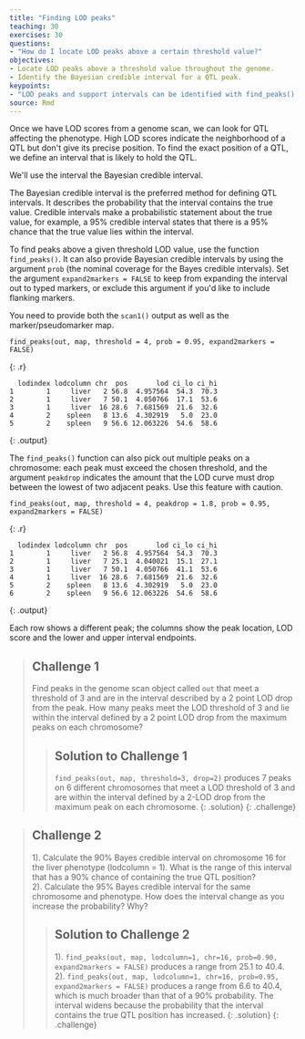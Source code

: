 ```yaml
---
title: "Finding LOD peaks"
teaching: 30
exercises: 30
questions:
- "How do I locate LOD peaks above a certain threshold value?"
objectives:
- Locate LOD peaks above a threshold value throughout the genome.
- Identify the Bayesian credible interval for a QTL peak.
keypoints:
- "LOD peaks and support intervals can be identified with find_peaks()."
source: Rmd
---
```






Once we have LOD scores from a genome scan, we can look for QTL affecting the phenotype. High LOD scores indicate the neighborhood of a QTL but don't give its precise position. To find the exact position of a QTL, we define an interval that is likely to hold the QTL.

We'll use the interval the Bayesian credible interval.

The Bayesian credible interval is the preferred method for defining QTL intervals. It describes the probability that the interval contains the true value. Credible intervals make a probabilistic statement about the true value, for example, a 95% credible interval states that there is a 95% chance that the true value lies within the interval.

To find peaks above a given threshold LOD value, use the function `find_peaks()`. It can also provide Bayesian credible intervals by using the argument `prob` (the nominal coverage for the Bayes credible intervals). Set the argument `expand2markers = FALSE` to keep from expanding the interval out to typed markers, or exclude this argument if you'd like to include flanking markers.

You need to provide both the `scan1()` output as well as the marker/pseudomarker map.


~~~
find_peaks(out, map, threshold = 4, prob = 0.95, expand2markers = FALSE)
~~~
{: .r}



~~~
  lodindex lodcolumn chr  pos       lod ci_lo ci_hi
1        1     liver   2 56.8  4.957564  54.3  70.3
2        1     liver   7 50.1  4.050766  17.1  53.6
3        1     liver  16 28.6  7.681569  21.6  32.6
4        2    spleen   8 13.6  4.302919   5.0  23.0
5        2    spleen   9 56.6 12.063226  54.6  58.6
~~~
{: .output}

The `find_peaks()` function can also pick out multiple peaks on a chromosome: each peak must exceed the chosen threshold, and the argument `peakdrop` indicates the amount that the LOD curve must drop between the lowest of two adjacent peaks.  Use this feature with caution.


~~~
find_peaks(out, map, threshold = 4, peakdrop = 1.8, prob = 0.95, expand2markers = FALSE)
~~~
{: .r}



~~~
  lodindex lodcolumn chr  pos       lod ci_lo ci_hi
1        1     liver   2 56.8  4.957564  54.3  70.3
2        1     liver   7 25.1  4.040021  15.1  27.1
3        1     liver   7 50.1  4.050766  41.1  53.6
4        1     liver  16 28.6  7.681569  21.6  32.6
5        2    spleen   8 13.6  4.302919   5.0  23.0
6        2    spleen   9 56.6 12.063226  54.6  58.6
~~~
{: .output}

Each row shows a different peak; the columns show the peak location, LOD score and the lower and upper interval endpoints.


> ## Challenge 1
> Find peaks in the genome scan object called `out` that meet a threshold of 3 and are in the interval described by a 2 point LOD drop from the peak. How many peaks meet the LOD threshold of 3 and lie within the interval defined by a 2 point LOD drop from the maximum peaks on each chromosome?
>
> > ## Solution to Challenge 1
> > `find_peaks(out, map, threshold=3, drop=2)` produces 7 peaks on 6 different chromosomes that meet a LOD threshold of 3 and are within the interval defined by a 2-LOD drop from the maximum peak on each chromosome.
> {: .solution}
{: .challenge}


> ## Challenge 2
> 1). Calculate the 90% Bayes credible interval on chromosome 16 for the liver phenotype (lodcolumn = 1).
What is the range of this interval that has a 90% chance of containing the true QTL position?  
2). Calculate the 95% Bayes credible interval for the same chromosome and phenotype. How does the interval change as you increase the probability? Why?
>
> > ## Solution to Challenge 2
> >
> > 1). `find_peaks(out, map, lodcolumn=1, chr=16, prob=0.90, expand2markers = FALSE)` produces a range from 25.1 to 40.4.  
> > 2). `find_peaks(out, map, lodcolumn=1, chr=16, prob=0.95, expand2markers = FALSE)` produces a range from 6.6 to 40.4, which is much broader than that of a 90% probability. The interval widens because the probability that the interval contains the true QTL position has increased. 
> {: .solution}
{: .challenge}
